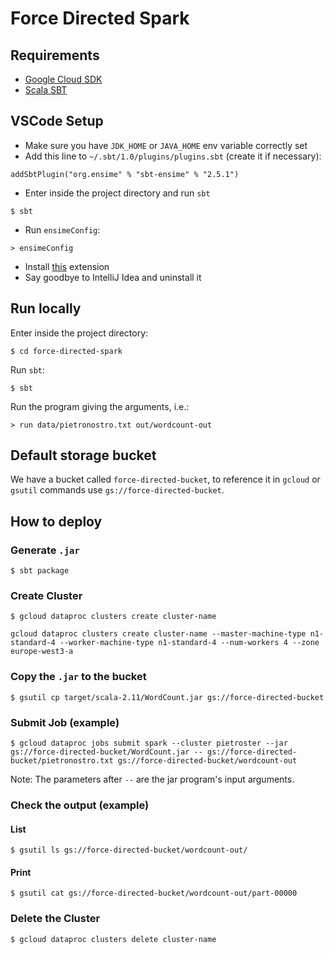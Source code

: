# Force Directed Spark

## Requirements

- [Google Cloud SDK](https://cloud.google.com/sdk/)
- [Scala SBT](https://www.scala-sbt.org/)

## VSCode Setup

- Make sure you have `JDK_HOME` or `JAVA_HOME` env variable correctly set
- Add this line to `~/.sbt/1.0/plugins/plugins.sbt` (create it if necessary):

```
addSbtPlugin("org.ensime" % "sbt-ensime" % "2.5.1")
```

- Enter inside the project directory and run `sbt`

```
$ sbt
```

- Run `ensimeConfig`:

```
> ensimeConfig
```

- Install [this](https://marketplace.visualstudio.com/items?itemName=dragos.scala-lsp) extension
- Say goodbye to IntelliJ Idea and uninstall it

## Run locally

Enter inside the project directory:

```
$ cd force-directed-spark
```

Run `sbt`:

```
$ sbt
```

Run the program giving the arguments, i.e.:

```
> run data/pietronostro.txt out/wordcount-out
```

## Default storage bucket

We have a bucket called `force-directed-bucket`, to reference it in `gcloud` or `gsutil` commands use `gs://force-directed-bucket`.

## How to deploy

### Generate `.jar`

```
$ sbt package
```

### Create Cluster

```
$ gcloud dataproc clusters create cluster-name
```

```
gcloud dataproc clusters create cluster-name --master-machine-type n1-standard-4 --worker-machine-type n1-standard-4 --num-workers 4 --zone europe-west3-a
```

### Copy the `.jar` to the bucket

```
$ gsutil cp target/scala-2.11/WordCount.jar gs://force-directed-bucket
```

### Submit Job (example)

```
$ gcloud dataproc jobs submit spark --cluster pietroster --jar gs://force-directed-bucket/WordCount.jar -- gs://force-directed-bucket/pietronostro.txt gs://force-directed-bucket/wordcount-out
```

Note: The parameters after `--` are the jar program's input arguments.

### Check the output (example)

#### List

```
$ gsutil ls gs://force-directed-bucket/wordcount-out/
```

#### Print

```
$ gsutil cat gs://force-directed-bucket/wordcount-out/part-00000
```

### Delete the Cluster

```
$ gcloud dataproc clusters delete cluster-name
```
